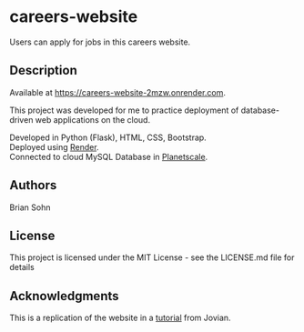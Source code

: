 # careers-website
Users can apply for jobs in this careers website. 

## Description

Available at https://careers-website-2mzw.onrender.com. 

This project was developed for me to practice deployment of database-driven web applications on the cloud. <br> 

Developed in Python (Flask), HTML, CSS, Bootstrap. <br>
Deployed using [Render](render.com). <br>
Connected to cloud MySQL Database in [Planetscale](planetscale.com).

## Authors

Brian Sohn

## License

This project is licensed under the MIT License - see the LICENSE.md file for details

## Acknowledgments

This is a replication of the website in a [tutorial](https://jovian.com/learn/web-development-with-python-and-flask) from Jovian. 
